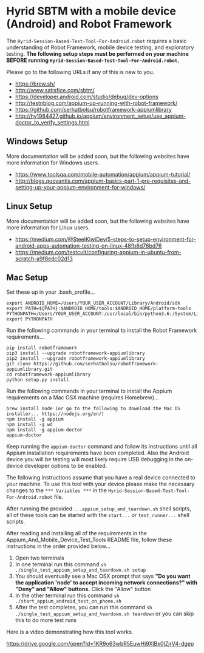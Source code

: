 # Hyrid SBTM with a mobile device (Android) and Robot Framework

The `Hyrid-Session-Based-Test-Tool-For-Android.robot` requires a basic understanding of Robot Framework, mobile device testing, and exploratory testing. **The following setup steps must be performed on your machine BEFORE running `Hyrid-Session-Based-Test-Tool-For-Android.robot`.**

Please go to the following URLs if any of this is new to you.

- https://brew.sh/
- http://www.satisfice.com/sbtm/
- https://developer.android.com/studio/debug/dev-options
- http://testnblog.com/appium-up-running-with-robot-framework/
- https://github.com/serhatbolsu/robotframework-appiumlibrary
- http://hy1984427.github.io/appium/environment_setup/use_appium-doctor_to_verify_settings.html

## Windows Setup
More documentation will be added soon, but the following websites have more information for Windows users.
- https://www.toolsqa.com/mobile-automation/appium/appium-tutorial/
- http://blogs.quovantis.com/appium-basics-part-1-pre-requisites-and-setting-up-your-appium-environment-for-windows/

## Linux Setup
More documentation will be added soon, but the following websites have more information for Linux users.
- https://medium.com/@SteelKiwiDev/5-steps-to-setup-environment-for-android-apps-automation-testing-on-linux-48fb8d76bd76
- https://medium.com/testcult/configuring-appium-in-ubuntu-from-scratch-a9f8edc02d13

## Mac Setup

Set these up in your .bash_profile...

```
export ANDROID_HOME=/Users/YOUR_USER_ACCOUNT/Library/Android/sdk
export PATH=${PATH}:$ANDROID_HOME/tools:$ANDROID_HOME/platform-tools
PYTHONPATH=/Users/YOUR_USER_ACCOUNT:/usr/local/bin/python3.6:/System/Library/Frameworks/Python.framework/Versions/3.6/bin/python3.6:${PYTHONPATH}
export PYTHONPATH
```

Run the following commands in your terminal to install the Robot Framework requirements...

```
pip install robotframework
pip3 install --upgrade robotframework-appiumlibrary
pip2 install --upgrade robotframework-appiumlibrary
git clone https://github.com/serhatbolsu/robotframework-appiumlibrary.git
cd robotframework-appiumlibrary
python setup.py install
```

Run the following commands in your terminal to install the Appium requirements on a Mac OSX machine (requires Homebrew)...
```
brew install node (or go to the following to download the Mac OS installer... https://nodejs.org/en/)     
npm install -g appium  
npm install -g wd         
npm install -g appium-doctor
appium-doctor
```

Keep running the `appium-doctor` command and follow its instructions until all Appium installation requirements have been completed. Also the Android device you will be testing will most likely require USB debugging in the on-device developer options to be enabled.

The following instructions assume that you have a real device connected to your machine. To use this tool with your device please make the necessary changes to the `*** Variables ***` in the `Hyrid-Session-Based-Test-Tool-For-Android.robot` file.

After running the provided `...appium_setup_and_teardown.sh` shell scripts, all of these tools can be started with the `start...` or `test_runner...` shell scripts.

After reading and installing all of the requirements in the Appium_And_Mobile_Device_Test_Tools README file, follow these instructions in the order provided below...

1) Open two terminals
2) In one terminal run this command `sh ./single_test_appium_setup_and_teardown.sh setup`
3) You should eventually see a Mac OSX prompt that says **"Do you want the application 'node' to accept incoming network connections?" with "Deny" and "Allow" buttons.** Click the "Allow" button
4) In the other terminal run this command `sh ./start_appium_android_test_on_phone.sh`
5) After the test completes, you can run this command `sh ./single_test_appium_setup_and_teardown.sh teardown` or you can skip this to do more test runs

Here is a video demonstrating how this tool works.

https://drive.google.com/open?id=1KR9o63wbR5EuwHj9XlBx0IZjrV4-dgep
